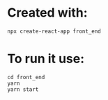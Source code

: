 # Created with:
```
npx create-react-app front_end
```
# To run it use: 
```
cd front_end
yarn
yarn start
```
